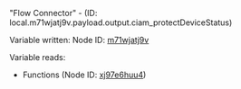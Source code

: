 "Flow Connector" - (ID: local.m71wjatj9v.payload.output.ciam_protectDeviceStatus)

Variable written:
Node ID: [m71wjatj9v](../nodes/m71wjatj9v.md)

Variable reads:
* Functions (Node ID: [xj97e6huu4](../nodes/xj97e6huu4.md))
